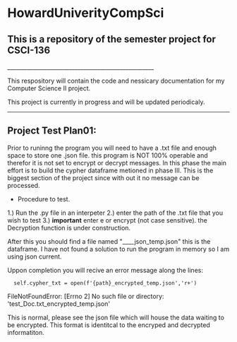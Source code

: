 # HowardUniverityCompSci
<h2>This is a repository of the semester project for CSCI-136</h2>
____________________________________________________
<p>This respository will contain the code and nessicary documentation for my Computer Science II project. </p> 
  <p> This project is currently in progress and will be updated periodicaly.</p>

____________________________________________________
<h2> Project Test Plan01:</h2>
Prior to runinng the program you will need to have a .txt file and enough space to store one .json file.
this program is NOT 100% operable and therefor it is not set to encrypt or decrypt messages. In this phase
the main effort is to build the cypher dataframe metioned in phase III. This is the biggest section of the 
project since with out it no message can be processed. 

- Procedure to test.

1.) Run the  .py file in an interpeter
2.) enter the path of the .txt file that you wish to test
3.) **important** enter e or encrypt (not case sensitive). the Decryption function is under construction.

After this you should find a file named "____json_temp.json" this is the dataframe. I have not found a solution to run the 
program in memory so I am using json current. 

Uppon completion you will recive an error message along the lines:

      self.cypher_txt = open(f'{path}_encrypted_temp.json','r+')
FileNotFoundError: [Errno 2] No such file or directory: 'test_Doc.txt_encrypted_temp.json'

This is normal, please see the json file which will house the data waiting to be encrypted. 
This format is identitcal to the encryped and decrypted informatiton. 